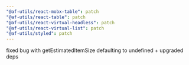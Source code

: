 ```yaml
---
"@af-utils/react-mobx-table": patch
"@af-utils/react-table": patch
"@af-utils/react-virtual-headless": patch
"@af-utils/react-virtual-list": patch
"@af-utils/styled": patch
---
```


fixed bug with getEstimatedItemSize defaulting to undefined + upgraded deps
